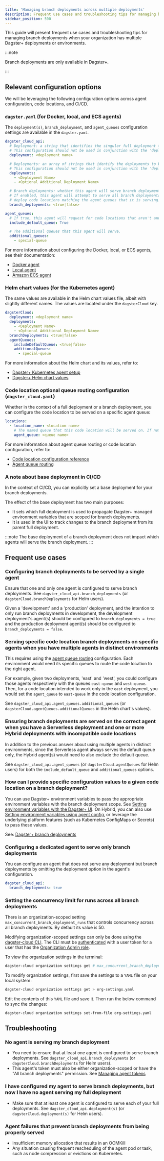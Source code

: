 ```yaml
---
title: 'Managing branch deployments across multiple deployments'
description: Frequent use cases and troubleshooting tips for managing branch deployments when your organization has multiple Dagster+ deployments or environments.
sidebar_position: 500
---
```


This guide will present frequent use cases and troubleshooting tips for managing branch deployments when your organization has multiple Dagster+ deployments or environments.

:::note

Branch deployments are only available in Dagster+.

:::

## Relevant configuration options

We will be leveraging the following configuration options across agent configuration, code locations, and CI/CD.

### `dagster.yaml` (for Docker, local, and ECS agents)

The `deployment(s)`, `branch_deployment`, and `agent_queues` configuration settings are available in the `dagster.yaml`.

```yaml
dagster_cloud_api:
  # Deployment: a string that identifies the singular full deployment to be served by this agent.
  # This configuration should not be used in conjunction with the 'deployments' configuration option.
  deployment: <deployment name>

  # Deployments: an array of strings that identify the deployments to be served by this agent.
  # This configuration should not be used in conjunction with the 'deployment' configuration option.
  deployments:
    - <Deployment Name>
    - <Optional Additional Deployment Name>

  # Branch deployments: whether this agent will serve branch deployments or not.
  # If enabled, this agent will attempt to serve all branch deployments in the organization and will
  # deploy code locations matching the agent queues that it is serving.
  branch_deployments: <true|false>

agent_queues:
  # If true, this agent will request for code locations that aren't annotated with a specific queue
  include_default_queue: True

  # The additional queues that this agent will serve.
  additional_queues:
    - special-queue
```

For more information about configuring the Docker, local, or ECS agents, see their documentation:

- [Docker agent](/deployment/dagster-plus/hybrid/docker/)
- [Local agent](/deployment/dagster-plus/hybrid/local/)
- [Amazon ECS agent](/deployment/dagster-plus/hybrid/amazon-ecs/)

### Helm chart values (for the Kubernetes agent)

The same values are available in the Helm chart values file, albeit with slightly different names. The values are
located under the `dagsterCloud` key.

```yaml
dagsterCloud:
  deployment: <deployment name>
  deployments:
    - <Deployment Name>
    - <Optional Additional Deployment Name>
  branchDeployments: <true|false>
  agentQueues:
    includeDefaultQueue: <true|false>
    additionalQueues:
      - special-queue
```

For more information about the Helm chart and its values, refer to:

- [Dagster+ Kubernetes agent setup](/deployment/dagster-plus/hybrid/kubernetes/setup)
- [Dagster+ Helm chart values](https://artifacthub.io/packages/helm/dagster-cloud/dagster-cloud-agent?modal=values)

### Code location optional queue routing configuration (`dagster_cloud.yaml`)

Whether in the context of a full deployment or a branch deployment, you can configure the code location to be served on a specific agent queue:

```yaml
locations:
  - location_name: <location name>
    # The named queue that this code location will be served on. If not set, the default queue is used.
    agent_queue: <queue name>
```

For more information about agent queue routing or code location configuration, refer to:

- [Code location configuration reference](/deployment/code-locations/dagster-cloud-yaml)
- [Agent queue routing](/deployment/dagster-plus/hybrid/multiple#routing-requests-to-specific-agents)

### A note about base deployment in CI/CD

In the context of CI/CD, you can explicitly set a base deployment for your branch deployments.

The effect of the base deployment has two main purposes:

- It sets which full deployment is used to propagate Dagster+ managed environment variables that are scoped for branch deployments.
- It is used in the UI to track changes to the branch deployment from its parent full deployment.

:::note
The base deployment of a branch deployment does not impact which agents will serve the branch deployment.
:::

## Frequent use cases

### Configuring branch deployments to be served by a single agent

Ensure that one and only one agent is configured to serve branch deployments. See `dagster_cloud_api.branch_deployments` (or `dagsterCloud.branchDeployments` for Helm users).

Given a 'development' and a 'production' deployment, and the intention to only run branch deployments in development, the development deployment's agent(s) should be configured to `branch_deployments = true` and the production deployment agent(s) should be configured to `branch_deployments = false`.

### Serving specific code location branch deployments on specific agents when you have multiple agents in distinct environments

This requires using the [agent queue routing](/deployment/dagster-plus/hybrid/multiple#routing-requests-to-specific-agents) configuration. Each environment would need its specific queues to route the code location to the right agent.

For example, given two deployments, 'east' and 'west', you could configure those agents respectively with the queues `east-queue` and `west-queue`. Then, for a code location intended to work only in the `east` deployment, you would set the `agent_queue` to `east-queue` in the code location configuration.

See `dagster_cloud_api.agent_queues.additional_queues` (or `dagsterCloud.agentQueues.additionalQueues` in the Helm chart's values).

### Ensuring branch deployments are served on the correct agent when you have a Serverless deployment and one or more Hybrid deployments with incompatible code locations

In addition to the previous answer about using multiple agents in distinct environments, since the Serverless agent always serves the default queue only, the Hybrid agent(s) would need to also exclude the default queue.

See `dagster_cloud_api.agent_queues` (or `dagsterCloud.agentQueues` for Helm users) for both the `include_default_queue` and `additional_queues` options.

### How can I provide specific configuration values to a given code location on a branch deployment?

You can use Dagster+ environment variables to pass the appropriate environment variables with the branch deployment scope. See [Setting environment variables with the Dagster+ UI](/deployment/dagster-plus/management/environment-variables/dagster-ui).
On Hybrid, you can also use [Setting environment variables using agent config](/deployment/dagster-plus/management/environment-variables/agent-config), or leverage the underlying platform features (such as Kubernetes ConfigMaps or Secrets) to pass these values.

See: [Dagster+ branch deployments](/guides/operate/configuration/using-environment-variables-and-secrets#dagster-branch-deployments)

### Configuring a dedicated agent to serve only branch deployments

You can configure an agent that does not serve any deployment but branch deployments by omitting the deployment
option in the agent's configuration.

```yaml
dagster_cloud_api:
  branch_deployments: true
```

### Setting the concurrency limit for runs across all branch deployments

There is an organization-scoped setting `max_concurrent_branch_deployment_runs` that controls concurrency across all branch deployments. By default its value is 50.

Modifying organization-scoped settings can only be done using the [dagster-cloud CLI](/deployment/dagster-plus/management/dagster-cloud-cli/). The CLI must be [authenticated](/deployment/dagster-plus/management/dagster-cloud-cli/installing-and-configuring#setting-up-the-configuration-file) with a user token for a user that has the [Organization Admin role](/deployment/dagster-plus/authentication-and-access-control/rbac/user-roles-permissions#dagster-user-roles).

To view the organization settings in the terminal:

```bash
dagster-cloud organization settings get # max_concurrent_branch_deployment_runs: 50
```

To modify organization settings, first save the settings to a `YAML` file on your local system:

```bash
dagster-cloud organization settings get > org-settings.yaml
```

Edit the contents of this `YAML` file and save it. Then run the below command to sync the changes:

```bash
dagster-cloud organization settings set-from-file org-settings.yaml
```

## Troubleshooting

### No agent is serving my branch deployment

- You need to ensure that at least one agent is configured to serve branch deployments. See `dagster_cloud_api.branch_deployments` (or `dagsterCloud.branchDeployments` for Helm users).
- This agent's token must also be either organization-scoped or have the "All branch deployments" permission. See [Managing agent tokens](/deployment/dagster-plus/management/tokens/agent-tokens#managing-agent-tokens)

### I have configured my agent to serve branch deployments, but now I have no agent serving my full deployment

- Make sure that at least one agent is configured to serve each of your full deployments. See `dagster_cloud_api.deployment(s)` (or `dagsterCloud.deployment(s)` for Helm users).

### Agent failures that prevent branch deployments from being properly served

- Insufficient memory allocation that results in an OOMKill
- Any situation causing frequent rescheduling of the agent pod or task, such as node compression or evictions on Kubernetes.
